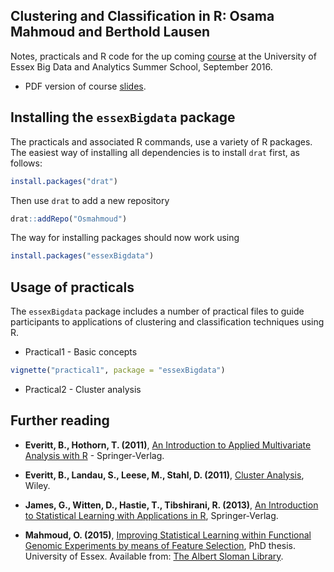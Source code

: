 
<!-- README.md is generated from README.Rmd. Please edit that file -->
Clustering and Classification in R: Osama Mahmoud and Berthold Lausen
---------------------------------------------------------------------

Notes, practicals and R code for the up coming [course](https://www.essex.ac.uk/iads/events/summer-school.aspx) at the University of Essex Big Data and Analytics Summer School, September 2016.

-   PDF version of course [slides](https://raw.githubusercontent.com/Osmahmoud/essexBigdata/master/slides.pdf).

Installing the `essexBigdata` package
-------------------------------------

The practicals and associated R commands, use a variety of R packages. The easiest way of installing all dependencies is to install `drat` first, as follows:

``` r
install.packages("drat")
```

Then use `drat` to add a new repository

``` r
drat::addRepo("Osmahmoud")
```

The way for installing packages should now work using

``` r
install.packages("essexBigdata")
```

Usage of practicals
-------------------

The `essexBigdata` package includes a number of practical files to guide participants to applications of clustering and classification techniques using R.

-   Practical1 - Basic concepts

``` r
vignette("practical1", package = "essexBigdata")
```

-   Practical2 - Cluster analysis

Further reading
---------------

-   **Everitt, B., Hothorn, T. (2011)**, [An Introduction to Applied Multivariate Analysis with R](http://link.springer.com/book/10.1007%2F978-1-4419-9650-3) - Springer-Verlag.

-   **Everitt, B., Landau, S., Leese, M., Stahl, D. (2011)**, [Cluster Analysis](http://eu.wiley.com/WileyCDA/WileyTitle/productCd-EHEP002266.html), Wiley.

-   **James, G., Witten, D., Hastie, T., Tibshirani, R. (2013)**, [An Introduction to Statistical Learning with Applications in R](http://www.springer.com/gb/book/9781461471370), Springer-Verlag.

-   **Mahmoud, O. (2015)**, [Improving Statistical Learning within Functional Genomic Experiments by means of Feature Selection](https://www.researchgate.net/publication/304704707_Improving_Statistical_Learning_within_Functional_Genomic_Experiments_by_means_of_Feature_Selection), PhD thesis. University of Essex. Available from: [The Albert Sloman Library](http://serlib0.essex.ac.uk/search~S5?/aMahmoud%2C+Osama/amahmoud+osama/-3%2C-1%2C0%2CB/frameset&FF=amahmoud+osama&1%2C1%2C).
